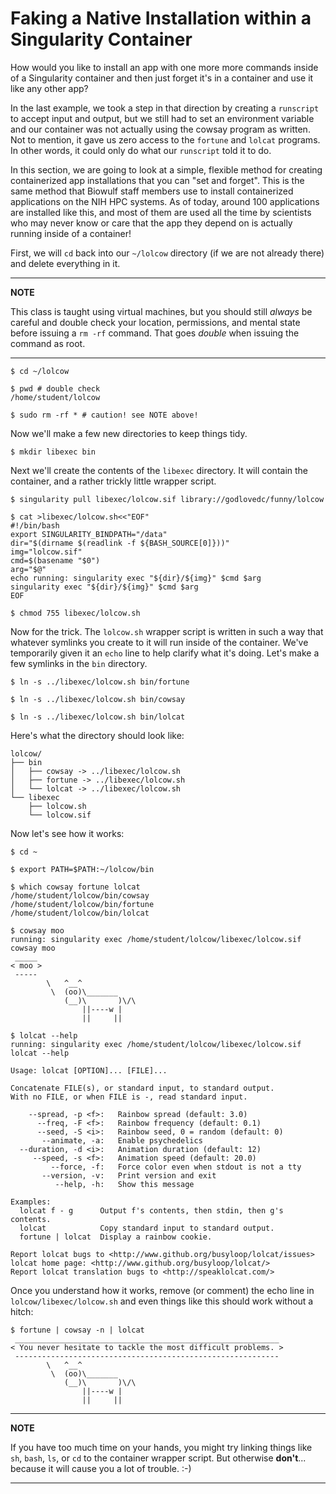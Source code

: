 # Faking a Native Installation within a Singularity Container

How would you like to install an app with one more more commands inside of a Singularity container and then just forget it's in a container and use it like any other app?  

In the last example, we took a step in that direction by creating a `runscript` to accept input and output, but we still had to set an environment variable and our container was not actually using the cowsay program as written. Not to mention, it gave us zero access to the `fortune` and `lolcat` programs.  In other words, it could only do what our `runscript` told it to do. 

In this section, we are going to look at a simple, flexible method for creating containerized app installations that you can "set and forget".  This is the same method that Biowulf staff members use to install containerized applications on the NIH HPC systems.  As of today, around 100 applications are installed like this, and most of them are used all the time by scientists who may never know or care that the app they depend on is actually running inside of a container!

First, we will `cd` back into our `~/lolcow` directory (if we are not already there) and delete everything in it.  

---
**NOTE**

This class is taught using virtual machines, but you should still _always_ be careful and double check your location, permissions, and mental state before issuing a `rm -rf` command. That goes _double_ when issuing the command as root.

---

```
$ cd ~/lolcow

$ pwd # double check
/home/student/lolcow

$ sudo rm -rf * # caution! see NOTE above!
```

Now we'll make a few new directories to keep things tidy.

```
$ mkdir libexec bin
```

Next we'll create the contents of the `libexec` directory. It will contain the container, and a rather trickly little wrapper script.

```
$ singularity pull libexec/lolcow.sif library://godlovedc/funny/lolcow

$ cat >libexec/lolcow.sh<<"EOF"
#!/bin/bash
export SINGULARITY_BINDPATH="/data"
dir="$(dirname $(readlink -f ${BASH_SOURCE[0]}))"
img="lolcow.sif"
cmd=$(basename "$0")
arg="$@"
echo running: singularity exec "${dir}/${img}" $cmd $arg
singularity exec "${dir}/${img}" $cmd $arg
EOF

$ chmod 755 libexec/lolcow.sh
```

Now for the trick.  The `lolcow.sh` wrapper script is written in such a way that whatever symlinks you create to it will run inside of the container.  We've temporarily given it an `echo` line to help clarify what it's doing.  Let's make a few symlinks in the `bin` directory.

```
$ ln -s ../libexec/lolcow.sh bin/fortune

$ ln -s ../libexec/lolcow.sh bin/cowsay

$ ln -s ../libexec/lolcow.sh bin/lolcat
```

Here's what the directory should look like:

```
lolcow/
├── bin
│   ├── cowsay -> ../libexec/lolcow.sh
│   ├── fortune -> ../libexec/lolcow.sh
│   └── lolcat -> ../libexec/lolcow.sh
└── libexec
    ├── lolcow.sh
    └── lolcow.sif
```

Now let's see how it works:

```
$ cd ~

$ export PATH=$PATH:~/lolcow/bin

$ which cowsay fortune lolcat
/home/student/lolcow/bin/cowsay
/home/student/lolcow/bin/fortune
/home/student/lolcow/bin/lolcat

$ cowsay moo
running: singularity exec /home/student/lolcow/libexec/lolcow.sif cowsay moo
 _____
< moo >
 -----
        \   ^__^
         \  (oo)\_______
            (__)\       )\/\
                ||----w |
                ||     ||

$ lolcat --help
running: singularity exec /home/student/lolcow/libexec/lolcow.sif lolcat --help

Usage: lolcat [OPTION]... [FILE]...

Concatenate FILE(s), or standard input, to standard output.
With no FILE, or when FILE is -, read standard input.

    --spread, -p <f>:   Rainbow spread (default: 3.0)
      --freq, -F <f>:   Rainbow frequency (default: 0.1)
      --seed, -S <i>:   Rainbow seed, 0 = random (default: 0)
       --animate, -a:   Enable psychedelics
  --duration, -d <i>:   Animation duration (default: 12)
     --speed, -s <f>:   Animation speed (default: 20.0)
         --force, -f:   Force color even when stdout is not a tty
       --version, -v:   Print version and exit
          --help, -h:   Show this message

Examples:
  lolcat f - g      Output f's contents, then stdin, then g's contents.
  lolcat            Copy standard input to standard output.
  fortune | lolcat  Display a rainbow cookie.

Report lolcat bugs to <http://www.github.org/busyloop/lolcat/issues>
lolcat home page: <http://www.github.org/busyloop/lolcat/>
Report lolcat translation bugs to <http://speaklolcat.com/>
```

Once you understand how it works, remove (or comment) the echo line in `lolcow/libexec/lolcow.sh` and even things like this should work without a hitch:

```
$ fortune | cowsay -n | lolcat
 ___________________________________________________________
< You never hesitate to tackle the most difficult problems. >
 -----------------------------------------------------------
        \   ^__^
         \  (oo)\_______
            (__)\       )\/\
                ||----w |
                ||     ||
```

---
**NOTE**

If you have too much time on your hands, you might try linking things like `sh`, `bash`, `ls`, or `cd` to the container wrapper script. But otherwise **don't**... because it will cause you a lot of trouble. :-)  

---